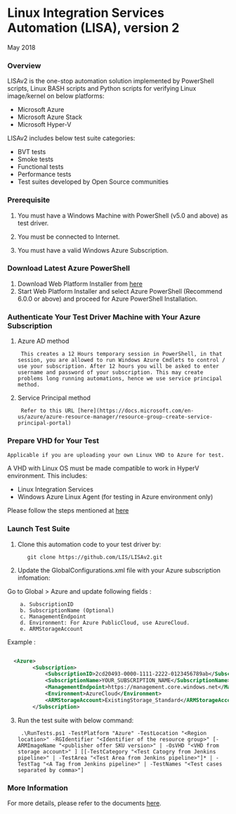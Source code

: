 ﻿# Linux Integration Services Automation (LISA), version 2

May 2018

### Overview

LISAv2 is the one-stop automation solution implemented by PowerShell scripts, Linux BASH scripts and Python scripts for verifying Linux image/kernel on below platforms:
* Microsoft Azure
* Microsoft Azure Stack
* Microsoft Hyper-V

LISAv2 includes below test suite categories:
* BVT tests
* Smoke tests
* Functional tests
* Performance tests
* Test suites developed by Open Source communities

### Prerequisite

1. You must have a Windows Machine with PowerShell (v5.0 and above) as test driver.

2. You must be connected to Internet.

3. You must have a valid Windows Azure Subscription.

### Download Latest Azure PowerShell

1. Download Web Platform Installer from [here](http://go.microsoft.com/fwlink/p/?linkid=320376&clcid=0x409) 
2. Start Web Platform Installer and select Azure PowerShell (Recommend 6.0.0 or above) and proceed for Azure PowerShell Installation.

### Authenticate Your Test Driver Machine with Your Azure Subscription

1. Azure AD method

        This creates a 12 Hours temporary session in PowerShell, in that session, you are allowed to run Windows Azure Cmdlets to control / use your subscription. After 12 hours you will be asked to enter username and password of your subscription. This may create problems long running automations, hence we use service principal method.

2. Service Principal method

        Refer to this URL [here](https://docs.microsoft.com/en-us/azure/azure-resource-manager/resource-group-create-service-principal-portal)

### Prepare VHD for Your Test

`Applicable if you are uploading your own Linux VHD to Azure for test.`

A VHD with Linux OS must be made compatible to work in HyperV environment. This includes:

* Linux Integration Services
* Windows Azure Linux Agent (for testing in Azure environment only)

Please follow the steps mentioned at [here](https://docs.microsoft.com/en-us/azure/virtual-machines/linux/create-upload-generic)

### Launch Test Suite

1. Clone this automation code to your test driver by:

          git clone https://github.com/LIS/LISAv2.git
          
2. Update the GlobalConfigurations.xml file with your Azure subscription infomation: 

  Go to Global > Azure  and update following fields :

        a. SubscriptionID
        b. SubscriptionName (Optional)
        c. ManagementEndpoint
        d. Environment: For Azure PublicCloud, use AzureCloud.
        e. ARMStorageAccount

  Example :

```xml

  <Azure>
        <Subscription>
            <SubscriptionID>2cd20493-0000-1111-2222-0123456789ab</SubscriptionID>
            <SubscriptionName>YOUR_SUBSCRIPTION_NAME</SubscriptionName>
            <ManagementEndpoint>https://management.core.windows.net</ManagementEndpoint>
            <Environment>AzureCloud</Environment>
            <ARMStorageAccount>ExistingStorage_Standard</ARMStorageAccount>
        </Subscription>

```

3. Run the test suite with below command:

        .\RunTests.ps1 -TestPlatform "Azure" -TestLocation "<Region location>" -RGIdentifier "<Identifier of the resource group>" [-ARMImageName "<publisher offer SKU version>" | -OsVHD "<VHD from storage account>" ] [[-TestCategory "<Test Catogry from Jenkins pipeline>" | -TestArea "<Test Area from Jenkins pipeline>"]* | -TestTag "<A Tag from Jenkins pipeline>" | -TestNames "<Test cases separated by comma>"]

### More Information

For more details, please refer to the documents [here](https://github.com/LIS/LISAv2/blob/master/Documents/How-to-use.md).
